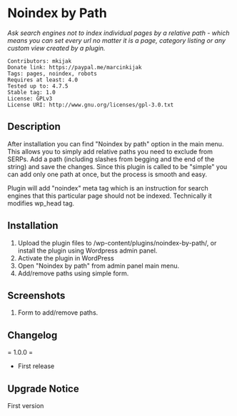 Noindex by Path
==

_Ask search engines not to index individual pages by a relative path - which means you can set every url no matter it is a page, category listing or any custom view created by a plugin._

    Contributors: mkijak
    Donate link: https://paypal.me/marcinkijak
    Tags: pages, noindex, robots
    Requires at least: 4.0
    Tested up to: 4.7.5
    Stable tag: 1.0
    License: GPLv3
    License URI: http://www.gnu.org/licenses/gpl-3.0.txt

## Description ##

After installation you can find "Noindex by path" option in the main menu. This allows you to simply add relative paths
you need to exclude from SERPs. Add a path (including slashes from begging and the end of the string) and save the
changes. Since this plugin is called to be "simple" you can add only one path at once, but the process is smooth
and easy.

Plugin will add "noindex" meta tag which is an instruction for search engines that this particular page should not be indexed.
Technically it modifies wp_head tag.

## Installation ##

1. Upload the plugin files to /wp-content/plugins/noindex-by-path/, or install the plugin using Wordpress admin panel.
2. Activate the plugin in WordPress
3. Open "Noindex by path" from admin panel main menu.
4. Add/remove paths using simple form.

## Screenshots ##

1. Form to add/remove paths.

## Changelog ##

= 1.0.0 =
* First release

## Upgrade Notice ##

First version


